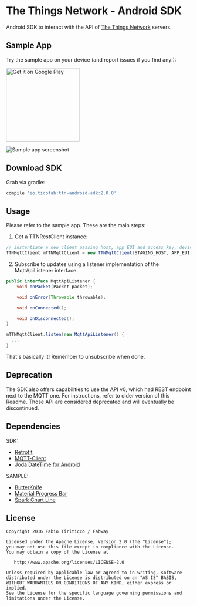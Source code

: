 The Things Network - Android SDK
================================

Android SDK to interact with the API of [The Things Network](http://thethingsnetwork.org) servers.

Sample App
----------

Try the sample app on your device (and report issues if you find any!):

<a href="https://play.google.com/store/apps/details?id=org.ttn.android.sample&utm_source=global_co&utm_medium=prtnr&utm_content=Mar2515&utm_campaign=PartBadge&pcampaignid=MKT-AC-global-none-all-co-pr-py-PartBadges-Oct1515-1"><img width="200" alt="Get it on Google Play" src="https://play.google.com/intl/en_us/badges/images/apps/en-play-badge.png" /></a>

![Sample app screenshot](https://github.com/ticofab/ttn-android-sdk/blob/master/img/sample-screenshot.png)

Download SDK
------------

Grab via gradle:

```groovy
compile 'io.ticofab:ttn-android-sdk:2.0.0'
```

Usage
-----

Please refer to the sample app. These are the main steps:

1) Get a TTNRestClient instance:

```java
// instantiate a new client passing host, app EUI and access key, device to track ("+" for all devices)
TTNMqttClient mTTNMqttClient = new TTNMqttClient(STAGING_HOST, APP_EUI, ACCESS_KEY, "+");
```

2) Subscribe to updates using a listener implementation of the MqttApiListener interface.

```java
public interface MqttApiListener {
    void onPacket(Packet packet);

    void onError(Throwable throwable);

    void onConnected();

    void onDisconnected();
}
```

```java
mTTNMqttClient.listen(new MqttApiListener() {
  ...
}
```

That's basically it! Remember to unsubscribe when done.

Deprecation
-----------

The SDK also offers capabilities to use the API v0, which had REST endpoint next to the MQTT one. For instructions, refer to older version of this Readme. Those API are considered deprecated and will eventually be discontinued.

Dependencies
------------

SDK:

* [Retrofit](http://square.github.io/retrofit/)
* [MQTT-Client](https://github.com/fusesource/mqtt-client)
* [Joda DateTime for Android](https://github.com/dlew/joda-time-android)

SAMPLE:

* [ButterKnife](http://jakewharton.github.io/butterknife/)
* [Material Progress Bar](https://github.com/lsjwzh/MaterialLoadingProgressBar)
* [Spark Chart Line](https://github.com/robinhood/spark)

License
--------

    Copyright 2016 Fabio Tiriticco / Fabway

    Licensed under the Apache License, Version 2.0 (the "License");
    you may not use this file except in compliance with the License.
    You may obtain a copy of the License at

       http://www.apache.org/licenses/LICENSE-2.0

    Unless required by applicable law or agreed to in writing, software
    distributed under the License is distributed on an "AS IS" BASIS,
    WITHOUT WARRANTIES OR CONDITIONS OF ANY KIND, either express or implied.
    See the License for the specific language governing permissions and
    limitations under the License.

